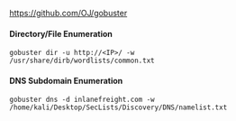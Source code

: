 https://github.com/OJ/gobuster
#### Directory/File Enumeration
```gobuster
gobuster dir -u http://<IP>/ -w 
/usr/share/dirb/wordlists/common.txt
```
#### DNS Subdomain Enumeration
```gobuster
gobuster dns -d inlanefreight.com -w /home/kali/Desktop/SecLists/Discovery/DNS/namelist.txt
```
